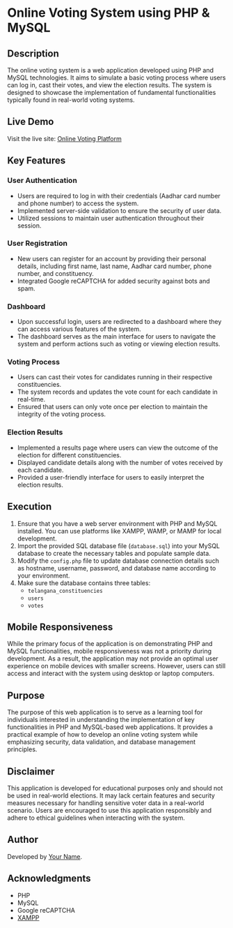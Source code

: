 # Online Voting System using PHP & MySQL

## Description
The online voting system is a web application developed using PHP and MySQL technologies. It aims to simulate a basic voting process where users can log in, cast their votes, and view the election results. The system is designed to showcase the implementation of fundamental functionalities typically found in real-world voting systems.

## Live Demo
Visit the live site: [Online Voting Platform](http://online-voting-platform.infinityfreeapp.com/?i=1)

## Key Features

### User Authentication
- Users are required to log in with their credentials (Aadhar card number and phone number) to access the system.
- Implemented server-side validation to ensure the security of user data.
- Utilized sessions to maintain user authentication throughout their session.

### User Registration
- New users can register for an account by providing their personal details, including first name, last name, Aadhar card number, phone number, and constituency.
- Integrated Google reCAPTCHA for added security against bots and spam.

### Dashboard
- Upon successful login, users are redirected to a dashboard where they can access various features of the system.
- The dashboard serves as the main interface for users to navigate the system and perform actions such as voting or viewing election results.

### Voting Process
- Users can cast their votes for candidates running in their respective constituencies.
- The system records and updates the vote count for each candidate in real-time.
- Ensured that users can only vote once per election to maintain the integrity of the voting process.

### Election Results
- Implemented a results page where users can view the outcome of the election for different constituencies.
- Displayed candidate details along with the number of votes received by each candidate.
- Provided a user-friendly interface for users to easily interpret the election results.

## Execution

1. Ensure that you have a web server environment with PHP and MySQL installed. You can use platforms like XAMPP, WAMP, or MAMP for local development.
2. Import the provided SQL database file (`database.sql`) into your MySQL database to create the necessary tables and populate sample data.
3. Modify the `config.php` file to update database connection details such as hostname, username, password, and database name according to your environment.
4. Make sure the database contains three tables:
    - `telangana_constituencies`
    - `users`
    - `votes`

## Mobile Responsiveness
While the primary focus of the application is on demonstrating PHP and MySQL functionalities, mobile responsiveness was not a priority during development. As a result, the application may not provide an optimal user experience on mobile devices with smaller screens. However, users can still access and interact with the system using desktop or laptop computers.

## Purpose
The purpose of this web application is to serve as a learning tool for individuals interested in understanding the implementation of key functionalities in PHP and MySQL-based web applications. It provides a practical example of how to develop an online voting system while emphasizing security, data validation, and database management principles.

## Disclaimer
This application is developed for educational purposes only and should not be used in real-world elections. It may lack certain features and security measures necessary for handling sensitive voter data in a real-world scenario. Users are encouraged to use this application responsibly and adhere to ethical guidelines when interacting with the system.

## Author
Developed by [Your Name](https://github.com/pranayreddyambati).

## Acknowledgments
- PHP
- MySQL
- Google reCAPTCHA
- [XAMPP](https://www.apachefriends.org/index.html)

